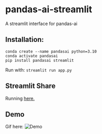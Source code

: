 # pandas-ai-streamlit
A streamlit interface for pandas-ai

## Installation:

```
conda create --name pandasai python=3.10
conda activate pandasai
pip install pandasai streamlit
```

Run with:
`streamlit run app.py`

## Streamlit Share

Running [here.](https://straussmaximilian-pandas-ai-streamlit-app-sy55b1.streamlit.app/)

## Demo
Gif here:
![Demo](https://user-images.githubusercontent.com/16521288/236584009-810732a4-6f7f-4c7c-86b3-acb858616966.gif)
